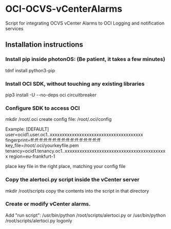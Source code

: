 # OCI-OCVS-vCenterAlarms
Script for integrating OCVS vCenter Alarms to OCI Logging and notification services

## Installation instructions

### Install pip inside photonOS: (Be patient, it takes a few minutes)
tdnf install python3-pip

### Install OCI SDK, without touching any existing libraries
pip3 install -U --no-deps oci circuitbreaker

### Configure SDK to access OCI
mkdir /root/.oci
create config file: /root/.oci/config

Example:
[DEFAULT]
user=ocid1.user.oc1..xxxxxxxxxxxxxxxxxxxxxxxxxxxxxxxxxxxxxx
fingerprint=ff:ff:ff:ff:ff:ff:ff:ff:ff:ff:ff:ff:ff:ff:ff:ff
key_file=/root/.oci/yourkeyfile.pem
tenancy=ocid1.tenancy.oc1..xxxxxxxxxxxxxxxxxxxxxxxxxxxxxxxxxxxxxxxxxx
region=eu-frankfurt-1

place key file in the right place, matching your config file

### Copy the alertoci.py script inside the vCenter server

mkdir /root/scripts
copy the contents into the script in that directory 

### Create or modify vCenter alarms. 

Add "run script":
/usr/bin/python /root/scripts/alertoci.py
or 
/usr/bin/python /root/scripts/alertoci.py logonly

